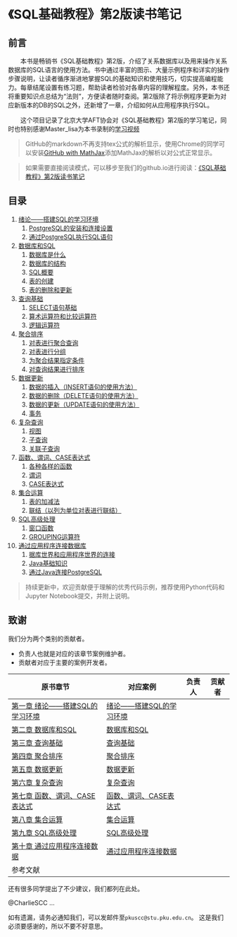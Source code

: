# 《SQL基础教程》第2版读书笔记

## 前言

&emsp;&emsp;本书是畅销书《SQL基础教程》第2版，介绍了关系数据库以及用来操作关系数据库的SQL语言的使用方法。书中通过丰富的图示、大量示例程序和详实的操作步骤说明，让读者循序渐进地掌握SQL的基础知识和使用技巧，切实提高编程能力。每章结尾设置有练习题，帮助读者检验对各章内容的理解程度。另外，本书还将重要知识点总结为“法则”，方便读者随时查阅。第2版除了将示例程序更新为对应新版本的DB的SQL之外，还新增了一章，介绍如何从应用程序执行SQL。

&emsp;&emsp;这个项目记录了北京大学AFT协会对《SQL基础教程》第2版的学习笔记，同时也特别感谢Master_lisa为本书录制的[学习视频](https://www.bilibili.com/video/av62315714)


>GitHub的markdown不再支持tex公式的解析显示，使用Chrome的同学可以安装[GitHub with MathJax](https://chrome.google.com/webstore/detail/github-with-mathjax/ioemnmodlmafdkllaclgeombjnmnbima)添加MathJax的解析以对公式正常显示。

>如果需要直接阅读模式，可以移步至我们的github.io进行阅读：[《SQL基础教程》第2版读书笔记]()

## 目录

1. [绪论——搭建SQL的学习环境]()
    1. [PostgreSQL的安装和连接设置]()
    1. [通过PostgreSQL执行SQL语句]()
1. [数据库和SQL]()
    1. [数据库是什么]()
    1. [数据库的结构]()
    1. [SQL概要]()
    1. [表的创建]()
    1. [表的删除和更新]()
1. [查询基础]()
    1. [SELECT语句基础]()
    1. [算术运算符和比较运算符]()
    1. [逻辑运算符]()
1. [聚合排序]()
    1. [对表进行聚合查询]()
    1. [对表进行分组]()
    1. [为聚合结果指定条件]()
    1. [对查询结果进行排序]()
1. [数据更新]()
    1. [数据的插入（INSERT语句的使用方法）]()
    1. [数据的删除（DELETE语句的使用方法）]()
    1. [数据的更新（UPDATE语句的使用方法）]()
    1. [事务]()
1. [复杂查询]()
    1. [视图]()
    1. [子查询]()
    1. [关联子查询]()
1. [函数、谓词、CASE表达式]()
    1. [各种各样的函数]()
    1. [谓词]()
    1. [CASE表达式]()
1. [集合运算]()
    1. [表的加减法]()
    1. [联结（以列为单位对表进行联结）]()
1. [SQL高级处理]()
    1. [窗口函数]()
    1. [GROUPING运算符]()
1. [通过应用程序连接数据库]()
    1. [据库世界和应用程序世界的连接]()
    1. [Java基础知识]()
    1. [通过Java连接PostgreSQL]()

>持续更新中，欢迎贡献便于理解的优秀代码示例，推荐使用Python代码和Jupyter Notebook提交，并附上说明。

致谢
--------------------
我们分为两个类别的贡献者。
 - 负责人也就是对应的该章节案例维护者。
 - 贡献者对应于主要的案例开发者。

| 原书章节 | 对应案例  | 负责人 | 贡献者 |
| ------------ | ------------ | ------------ | ------------ |
| [第一章 绪论——搭建SQL的学习环境]() | [绪论——搭建SQL的学习环境](绪论——搭建SQL的学习环境/绪论——搭建SQL的学习环境.md) |  |  |
| [第二章 数据库和SQL]() | [数据库和SQL]() | | |
| [第三章 查询基础]() | [查询基础]() |  |  |
| [第四章 聚合排序]() | [聚合排序]() |  |  |
| [第五章 数据更新]() | [数据更新]() |  |  |
| [第六章 复杂查询]() | [复杂查询]() |  |  |
| [第七章 函数、谓词、CASE表达式]() | [函数、谓词、CASE表达式]() |  |  |
| [第八章 集合运算]() | [集合运算]() |  |  |
| [第九章 SQL高级处理]() | [SQL高级处理]() |  |  |
| [第十章 通过应用程序连接数据]() | [通过应用程序连接数据]() |  |  |
| 参考文献 | | |  |

还有很多同学提出了不少建议，我们都列在此处。

@CharlieSCC ...

如有遗漏，请务必通知我们，可以发邮件至`pkuscc@stu.pku.edu.cn`。
这是我们必须要感谢的，所以不要不好意思。
